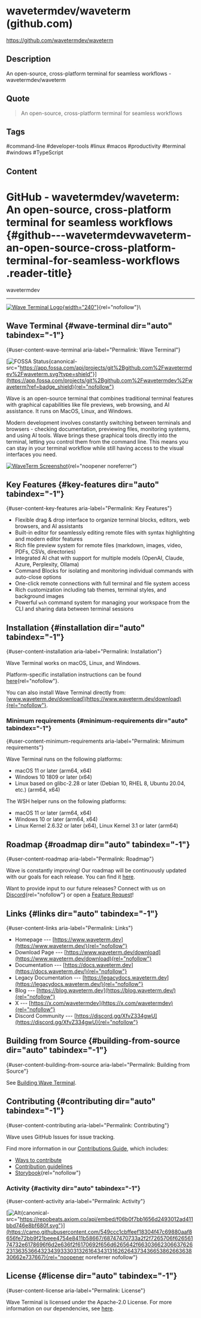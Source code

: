 # wavetermdev/waveterm (github.com)

<https://github.com/wavetermdev/waveterm>

## Description

An open-source, cross-platform terminal for seamless workflows - wavetermdev/waveterm

## Quote

> An open-source, cross-platform terminal for seamless workflows

## Tags

#command-line #developer-tools #linux #macos #productivity #terminal #windows #TypeScript

## Content

# GitHub - wavetermdev/waveterm: An open-source, cross-platform terminal for seamless workflows {#github---wavetermdevwaveterm-an-open-source-cross-platform-terminal-for-seamless-workflows .reader-title}

wavetermdev

------------------------------------------------------------------------

[![Wave Terminal Logo](https://github.com/wavetermdev/waveterm/raw/main/assets/wave-light.png){width="240"}](https://www.waveterm.dev/){rel="nofollow"}\

## Wave Terminal {#wave-terminal dir="auto" tabindex="-1"}

[](#wave-terminal){#user-content-wave-terminal aria-label="Permalink: Wave Terminal"}

[![FOSSA Status](https://camo.githubusercontent.com/f3217ee4e687ebafadbef26576800cb75fcc4a277feacc899b8188441245c522/68747470733a2f2f6170702e666f7373612e636f6d2f6170692f70726f6a656374732f6769742532426769746875622e636f6d253246776176657465726d646576253246776176657465726d2e7376673f747970653d736869656c64){canonical-src="https://app.fossa.com/api/projects/git%2Bgithub.com%2Fwavetermdev%2Fwaveterm.svg?type=shield"}](https://app.fossa.com/projects/git%2Bgithub.com%2Fwavetermdev%2Fwaveterm?ref=badge_shield){rel="nofollow"}

Wave is an open-source terminal that combines traditional terminal features with graphical capabilities like file previews, web browsing, and AI assistance. It runs on MacOS, Linux, and Windows.

Modern development involves constantly switching between terminals and browsers - checking documentation, previewing files, monitoring systems, and using AI tools. Wave brings these graphical tools directly into the terminal, letting you control them from the command line. This means you can stay in your terminal workflow while still having access to the visual interfaces you need.

[![WaveTerm Screenshot](https://github.com/wavetermdev/waveterm/raw/main/assets/wave-screenshot.webp)](https://github.com/wavetermdev/waveterm/blob/main/assets/wave-screenshot.webp){rel="noopener noreferrer"}

## Key Features {#key-features dir="auto" tabindex="-1"}

[](#key-features){#user-content-key-features aria-label="Permalink: Key Features"}

-   Flexible drag & drop interface to organize terminal blocks, editors, web browsers, and AI assistants
-   Built-in editor for seamlessly editing remote files with syntax highlighting and modern editor features
-   Rich file preview system for remote files (markdown, images, video, PDFs, CSVs, directories)
-   Integrated AI chat with support for multiple models (OpenAI, Claude, Azure, Perplexity, Ollama)
-   Command Blocks for isolating and monitoring individual commands with auto-close options
-   One-click remote connections with full terminal and file system access
-   Rich customization including tab themes, terminal styles, and background images
-   Powerful `wsh` command system for managing your workspace from the CLI and sharing data between terminal sessions

## Installation {#installation dir="auto" tabindex="-1"}

[](#installation){#user-content-installation aria-label="Permalink: Installation"}

Wave Terminal works on macOS, Linux, and Windows.

Platform-specific installation instructions can be found [here](https://docs.waveterm.dev/gettingstarted){rel="nofollow"}.

You can also install Wave Terminal directly from: [www.waveterm.dev/download](https://www.waveterm.dev/download){rel="nofollow"}.

### Minimum requirements {#minimum-requirements dir="auto" tabindex="-1"}

[](#minimum-requirements){#user-content-minimum-requirements aria-label="Permalink: Minimum requirements"}

Wave Terminal runs on the following platforms:

-   macOS 11 or later (arm64, x64)
-   Windows 10 1809 or later (x64)
-   Linux based on glibc-2.28 or later (Debian 10, RHEL 8, Ubuntu 20.04, etc.) (arm64, x64)

The WSH helper runs on the following platforms:

-   macOS 11 or later (arm64, x64)
-   Windows 10 or later (arm64, x64)
-   Linux Kernel 2.6.32 or later (x64), Linux Kernel 3.1 or later (arm64)

## Roadmap {#roadmap dir="auto" tabindex="-1"}

[](#roadmap){#user-content-roadmap aria-label="Permalink: Roadmap"}

Wave is constantly improving! Our roadmap will be continuously updated with our goals for each release. You can find it [here](https://github.com/wavetermdev/waveterm/blob/main/ROADMAP.md).

Want to provide input to our future releases? Connect with us on [Discord](https://discord.gg/XfvZ334gwU){rel="nofollow"} or open a [Feature Request](https://github.com/wavetermdev/waveterm/issues/new/choose)!

## Links {#links dir="auto" tabindex="-1"}

[](#links){#user-content-links aria-label="Permalink: Links"}

-   Homepage --- [https://www.waveterm.dev](https://www.waveterm.dev/){rel="nofollow"}
-   Download Page --- [https://www.waveterm.dev/download](https://www.waveterm.dev/download){rel="nofollow"}
-   Documentation --- [https://docs.waveterm.dev](https://docs.waveterm.dev/){rel="nofollow"}
-   Legacy Documentation --- [https://legacydocs.waveterm.dev](https://legacydocs.waveterm.dev/){rel="nofollow"}
-   Blog --- [https://blog.waveterm.dev](https://blog.waveterm.dev/){rel="nofollow"}
-   X --- [https://x.com/wavetermdev](https://x.com/wavetermdev){rel="nofollow"}
-   Discord Community --- [https://discord.gg/XfvZ334gwU](https://discord.gg/XfvZ334gwU){rel="nofollow"}

## Building from Source {#building-from-source dir="auto" tabindex="-1"}

[](#building-from-source){#user-content-building-from-source aria-label="Permalink: Building from Source"}

See [Building Wave Terminal](https://github.com/wavetermdev/waveterm/blob/main/BUILD.md).

## Contributing {#contributing dir="auto" tabindex="-1"}

[](#contributing){#user-content-contributing aria-label="Permalink: Contributing"}

Wave uses GitHub Issues for issue tracking.

Find more information in our [Contributions Guide](https://github.com/wavetermdev/waveterm/blob/main/CONTRIBUTING.md), which includes:

-   [Ways to contribute](https://github.com/wavetermdev/waveterm/blob/main/CONTRIBUTING.md#contributing-to-wave-terminal)
-   [Contribution guidelines](https://github.com/wavetermdev/waveterm/blob/main/CONTRIBUTING.md#before-you-start)
-   [Storybook](https://docs.waveterm.dev/storybook){rel="nofollow"}

### Activity {#activity dir="auto" tabindex="-1"}

[](#activity){#user-content-activity aria-label="Permalink: Activity"}

[![Alt](https://camo.githubusercontent.com/549ccc1cbffeef18304f47c69880aaf8656fe72bb9f21beee4754e8411b58667/68747470733a2f2f7265706f62656174732e6178696f6d2e636f2f6170692f656d6265642f663036623066376262313635366432343933303132616434313162626437343665386266363830662e737667 "Repobeats analytics image"){canonical-src="https://repobeats.axiom.co/api/embed/f06b0f7bb1656d2493012ad411bbd746e8bf680f.svg"}](https://camo.githubusercontent.com/549ccc1cbffeef18304f47c69880aaf8656fe72bb9f21beee4754e8411b58667/68747470733a2f2f7265706f62656174732e6178696f6d2e636f2f6170692f656d6265642f663036623066376262313635366432343933303132616434313162626437343665386266363830662e737667){rel="noopener noreferrer nofollow"}

## License {#license dir="auto" tabindex="-1"}

[](#license){#user-content-license aria-label="Permalink: License"}

Wave Terminal is licensed under the Apache-2.0 License. For more information on our dependencies, see [here](https://github.com/wavetermdev/waveterm/blob/main/ACKNOWLEDGEMENTS.md).
